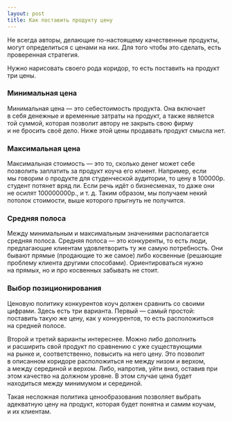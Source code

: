 ```yaml
---
layout: post
title: Как поставить продукту цену
---
```


Не всегда авторы, делающие по-настоящему качественные продукты, могут определиться с ценами на них. Для того чтобы это сделать, есть проверенная стратегия.

Нужно нарисовать своего рода коридор, то есть поставить на продукт три цены.

### Минимальная цена

Минимальная цена — это себестоимость продукта. Она включает в себя денежные и временные затраты на продукт, а также является той суммой, которая позволит автору не закрыть свою фирму и не бросить своё дело. Ниже этой цены продавать продукт смысла нет.

### Максимальная цена

Максимальная стоимость — это то, сколько денег может себе позволить заплатить за продукт коуча его клиент. Например, если мы говорим о продукте для студенческой аудитории, то цену в 100000р. студент потянет вряд ли. Если речь идёт о бизнесменах, то даже они не осилят 100000000р., и т. д. Таким образом, мы получаем некий потолок стоимости, выше которого прыгнуть не получится.

### Средняя полоса

Между минимальным и максимальным значениями располагается средняя полоса. Средняя полоса — это конкуренты, то есть люди, предлагающие клиентам удовлетворить ту же самую потребность. Они бывают прямые (продающие то же самое) либо косвенные (решающие проблему клиента другими способами). Ориентироваться нужно на прямых, но и про косвенных забывать не стоит.

### Выбор позиционирования

Ценовую политику конкурентов коуч должен сравнить со своими цифрами. Здесь есть три варианта. Первый — самый простой: поставить такую же цену, как у конкурентов, то есть расположиться на средней полосе.

Второй и третий варианты интереснее. Можно либо дополнить и расширить свой продукт по сравнению с уже существующими на рынке и, соответственно, повысить на него цену. Это позволит в описанном коридоре расположиться не между низом и верхом, а между серединой и верхом. Либо, напротив, уйти вниз, оставив при этом качество на должном уровне. В этом случае цена будет находиться между минимумом и серединой.

Такая несложная политика ценообразования позволяет выбрать адекватную цену на продукт, которая будет понятна и самим коучам, и их клиентам.
